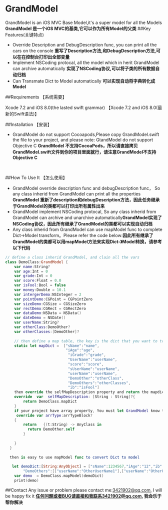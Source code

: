 # GrandModel
GrandModel is an iOS MVC Base Model,it's a super model for all the Models  **GrandModel 是一个iOS MVC的基类,它可以作为所有Model的父类**
##Key Features(关键特点)
+ Override Description and DebugDescription func, you can print all the cars on the console **重写了Description方法,和DebugDescription方法,可以在在控制台打印出全部变量**
+ Implement NSCoding protocal, all the model which in herit GrandModel can archive automatically **实现了NSCoding协议,可以将子类的所有数据自动归档**
+ Can Transmate Dict to Model automatically **可以实现自动将字典转化成Model**

##Requirements 【系统需要】

Xcode 7.2 and iOS 8.0(the lasted swift grammar)
【Xcode 7.2 and iOS 8.0(最新的Swift语法)】

##Installation 【安装】
+ GrandModel do not support Cocoapods,Please copy GrandModel.swift the file to your project, and please note: GtandModel do not support Objective C
**GrandModel 不支持CocoaPods，所以请直接拷贝GrandModel.swift文件到你的项目里面就行，请注意GrandModel不支持Objective C**
<br>

##How To Use It 【怎么使用】
+ GrandModel override description func and debugDescription func，  So any class inherid from GrandModel can print all the properties **GrandModel 重新了description和debugDescription方法，因此任务继承于GrandModel的类都可以打印出所有属性出来**
+ GrandModel implement NSCoding protocal, So any class inherid from GrandModel can archive and unarchive automatically**GrandModel实现了NSCoding协议，因此所有继承了GrandModel的类都可以实现自动归档**
+ Any class inherid from GrandModel can use mapModel func to complete Dict->Model transform。Please refer the code below:**因此所有继承了GrandModel的类都可以用mapModel方法来实现Dict-》Model转换，请参考以下代码**
``` Swift
// define a class inherid GrandModel, and clain all the vars
class DemoClass:GrandModel {
    var name:String?
    var age:Int = 0
    var grade:Int = 0
    var score:Float = 0.0
    var isFool:Bool = false
    var money:Double = 10.1
    var intergerDemo:NSInteger = 2
    var pointDemo:CGPoint = CGPointZero
    var sizeDemo:CGSize = CGSizeZero
    var rectDemo:CGRect = CGRectZero
    var dataDemo:NSData = NSData()
    var dateDemo = NSDate()
    var userName:String?
    var otherClass:DemoOther?
    var otherClasses:[DemoOther]?
    
    // then define a map table, the key is the dict that you want to transform, and the value is the var name.
    static let mapDict =  ["sName":"name",
                           "iAge":"age",
                            "iGrade":"grade",
                            "UserName":"userName",
                            "score":"score",
                            "sUserName":"userName",
                            "userName":"userName",
                            "DemoOther":"otherClass",
                            "DemoOthers":"otherClasses",
                            "ib":"isFool"]
    then override the selfMapDescription property and return the mapdict                   
    override  var  selfMapDescription: [String : String]?{
        return DemoClass.mapDict
    }
    if your project have array property, You must let GrandModel know the array type
     override var arrType:arrTypeBlock?
    {
        return   {(t:String) -> AnyClass in
          return DemoOther.self
        }
        
    }
  }
  
  then is easy to use mapModel func to convert Dict to model
  
   let demoDict:[String:AnyObject] = ["sName":1234567,"iAge":"12","ib":true,"iGrade":"6","UserName":"userName","DemoOther":["userName":"OtherUserName"],
        "DemoOthers":[["userName":"OtherUserName1"],["userName":"OtherUserName2"]]]
    var demo  = DemoClass.mapModel(demoDict)
    print(demo)
```

##Contact 
Any issue or problem please contact me:3421902@qq.com, I will be happy fix it
**任何问题或者BUG请直接和我联系3421902@qq.com, 我会乐于帮你解决**
